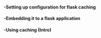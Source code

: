 #### -Setting up configuration for flask caching
#### -Embedding it to a flask application 
#### -Using caching (Intro)
